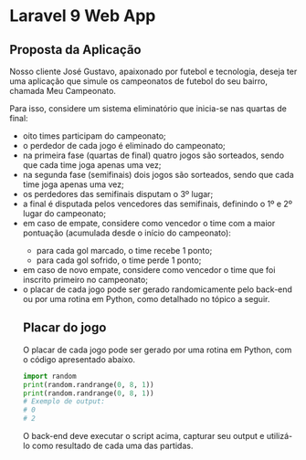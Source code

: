 # Laravel 9 Web App
<h2>Proposta da Aplicação</h2>
<p>Nosso cliente José Gustavo, apaixonado por futebol e tecnologia, deseja ter uma
aplicação que simule os campeonatos de futebol do seu bairro, chamada Meu
Campeonato.</p>
<p>Para isso, considere um sistema eliminatório que inicia-se nas quartas de final:</p>
<ul>
<li>oito times participam do campeonato;</li>
<li>o perdedor de cada jogo é eliminado do campeonato;</li>
<li>na primeira fase (quartas de final) quatro jogos são sorteados, sendo que cada
time joga apenas uma vez;</li>
<li>na segunda fase (semifinais) dois jogos são sorteados, sendo que cada time
joga apenas uma vez;</li>
<li>os perdedores das semifinais disputam o 3º lugar;</li>
<li>a final é disputada pelos vencedores das semifinais, definindo o 1º e 2º lugar do
campeonato;</li>
<li>em caso de empate, considere como vencedor o time com a maior pontuação
(acumulada desde o início do campeonato):</li>
<ul>
<li>para cada gol marcado, o time recebe 1 ponto;</li>
<li>para cada gol sofrido, o time perde 1 ponto;</li>
</ul>
<li>em caso de novo empate, considere como vencedor o time que foi inscrito
primeiro no campeonato;</li>
<li>o placar de cada jogo pode ser gerado randomicamente pelo back-end ou por
uma rotina em Python, como detalhado no tópico a seguir.</li>
<h2>Placar do jogo</h2>
<p>O placar de cada jogo pode ser gerado por uma rotina em Python, com o código
apresentado abaixo.<p>

``` python
import random
print(random.randrange(0, 8, 1))
print(random.randrange(0, 8, 1))
# Exemplo de output:
# 0
# 2
```
<p>O back-end deve executar o script acima, capturar seu output e utilizá-lo como
resultado de cada uma das partidas.<p>